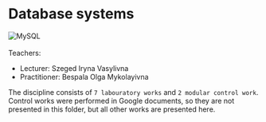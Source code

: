 # Database systems
![MySQL](https://img.shields.io/badge/mysql-%2300f.svg?style=for-the-badge&logo=mysql&logoColor=white) <br><br>
Teachers:
- Lecturer: Szeged Iryna Vasylivna <br>
- Practitioner: Bespala Olga Mykolayivna <br>

The discipline consists of `7 labouratory works` and `2 modular control work`. Control works were performed in Google documents, so they are not presented in this folder, but all other works are presented here.
